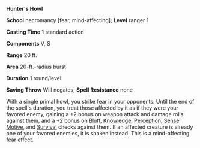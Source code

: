  **Hunter's Howl**

**School** necromancy [fear, mind-affecting]; **Level** ranger 1

**Casting Time** 1 standard action

**Components** V, S

**Range** 20 ft.

**Area** 20-ft.-radius burst

**Duration** 1 round/level

**Saving Throw** Will negates; **Spell Resistance** none

With a single primal howl, you strike fear in your opponents. Until the end of the spell's duration, you treat those affected by it as if they were your favored enemy, gaining a +2 bonus on weapon attack and damage rolls against them, and a +2 bonus on [Bluff](../../skills/bluff.html#_bluff), [Knowledge](../../skills/knowledge.html#_knowledge), [Perception](../../skills/perception.html#_perception), [Sense Motive](../../skills/senseMotive.html#_sense-motive), and [Survival](../../skills/survival.html#_survival) checks against them. If an affected creature is already one of your favored enemies, it is shaken instead. This is a mind-affecting fear effect.

